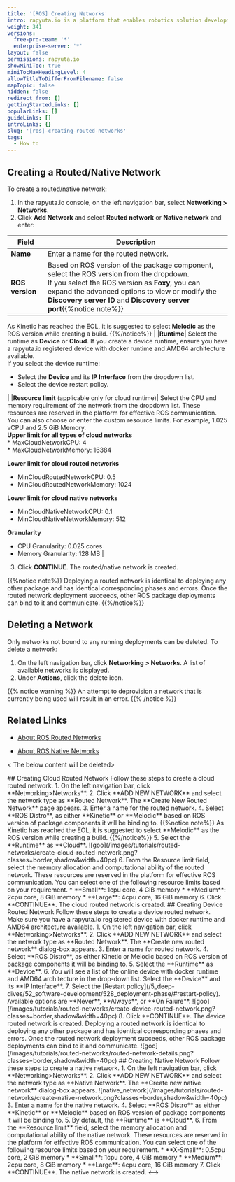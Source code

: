 ```yaml
---
title: '[ROS] Creating Networks'
intro: rapyuta.io is a platform that enables robotics solution development by providing the necessary software infrastructure and facilitating the interaction between multiple stakeholders who contribute to the solution development.
weight: 341
versions:
  free-pro-team: '*'
  enterprise-server: '*'
layout: false
permissions: rapyuta.io
showMiniToc: true
miniTocMaxHeadingLevel: 4
allowTitleToDifferFromFilename: false
mapTopic: false
hidden: false
redirect_from: []
gettingStartedLinks: []
popularLinks: []
guideLinks: []
introLinks: {}
slug: '[ros]-creating-routed-networks'
tags:
  - How to
---
```



## Creating a Routed/Native Network

To create a routed/native network:

1. In the rapyuta.io console, on the left navigation bar, select **Networking > Networks**.
2. Click **Add Network** and select **Routed network** or **Native network** and enter:

|Field|Description|
|-----|-----------|
|**Name**| Enter a name for the routed network.|
|**ROS version**| Based on ROS version of the package component, select the ROS version from the dropdown.<br> If you select the ROS version as **Foxy**, you can expand the advanced options to view or modify the **Discovery server ID** and **Discovery server port**{{%notice note%}}
As Kinetic has reached the EOL, it is suggested to select **Melodic** as the ROS version while creating a build.
{{%/notice%}} |
|**Runtime**| Select the runtime as **Device** or **Cloud**. If you create a device runtime, ensure you have a rapyuta.io registered device with docker runtime and AMD64 architecture available.<br> If you select the device runtime: <br> <ul><li> Select the **Device** and its **IP Interface** from the dropdown list.</li> <li> Select the device restart policy. </li></ul> |
|**Resource limit** (applicable only for cloud runtime)|  Select the CPU and memory requirement of the network from the dropdown list. These resources are reserved in the platform for effective ROS communication. You can also choose or enter the custom resource limits. For example, 1.025 vCPU and 2.5 GiB Memory.  <br> **Upper limit for all types of cloud networks**<br> * MaxCloudNetworkCPU: 4 <br> * MaxCloudNetworkMemory: 16384

**Lower limit for cloud routed networks**
  * MinCloudRoutedNetworkCPU: 0.5
  * MinCloudRoutedNetworkMemory: 1024

**Lower limit for cloud native networks**
  * MinCloudNativeNetworkCPU: 0.1
  * MinCloudNativeNetworkMemory: 512

**Granularity**
  * CPU Granularity: 0.025 cores
  * Memory Granularity: 128 MB |
3. Click **CONTINUE**. The routed/native network is created.

{{%notice note%}}
Deploying a routed network is identical to deploying any other package and has identical corresponding phases and errors.
Once the routed network deployment succeeds, other ROS package deployments can bind to it and communicate.
{{%/notice%}}

## Deleting a Network

Only networks not bound to any running deployments can be deleted. To delete a network:

1. On the left navigation bar, click **Networking > Networks**. A list of available networks is displayed.
2. Under **Actions**, click the delete icon.

{{% notice warning %}}
An attempt to deprovision a network that is currently being used will result in an error.
{{% /notice %}}



## Related Links

* [About ROS Routed Networks](/5_deep-dives/53_networking-and-communication/531_ros-network-routed/)

* [About ROS Native Networks](/5_deep-dives/53_networking-and-communication/535_ros-network-native/)


< The below content will be deleted>
<!-->
## Creating Cloud Routed Network 
Follow these steps to create a cloud routed network.

1. On the left navigation bar, click **Networking>Networks**.
2. Click **ADD NEW NETWORK** and select the network type as **Routed Network**. The **Create New Routed Network** page appears. 
3. Enter a name for the routed network.
4. Select **ROS Distro**, as either **Kinetic** or **Melodic** based on ROS version of package components it will be binding to.


{{%notice note%}}
As Kinetic has reached the EOL, it is suggested to select **Melodic** as the ROS version while creating a build.
{{%/notice%}}

5. Select the **Runtime** as **Cloud**.
![goo](/images/tutorials/routed-networks/create-cloud-routed-network.png?classes=border,shadow&width=40pc)
6. From the Resource limit field, select the memory allocation and computational ability of the routed network. These resources are reserved in the platform for effective ROS communication. You can select one of the following resource limits based on your requirement.
  * **Small**: 1cpu core, 4 GiB memory
  * **Medium**: 2cpu core, 8 GiB memory
  * **Large**: 4cpu core, 16 GiB memory
6. Click **CONTINUE**. The cloud routed network is created.


## Creating Device Routed Network 
Follow these steps to create a device routed network. Make sure you have a rapyuta.io registered device with docker runtime and AMD64 architecture available.

1. On the left navigation bar, click **Networking>Networks**.
2. Click **ADD NEW NETWORK** and select the network type as **Routed Network**. The **Create new routed network** dialog-box appears.
3. Enter a name for routed network.
4. Select **ROS Distro**, as either Kinetic or Melodic based on ROS version of package components it will be binding to.
5. Select the **Runtime** as **Device**.
6. You will see a list of the online device with docker runtime and AMD64 architecture in the drop-down list. 
Select the **Device** and its **IP Interface**. 
7. Select the [Restart policy](/5_deep-dives/52_software-development/528_deployment-phase/#restart-policy). Available options are **Never**, **Always**, or **On Faiure**.
![goo](/images/tutorials/routed-networks/create-device-routed-network.png?classes=border,shadow&width=40pc)
8. Click **CONTINUE**. The device routed network is created.

Deploying a routed network is identical to deploying any other package and has identical corresponding phases and errors.
Once the routed network deployment succeeds, other ROS package deployments can bind to it and communicate.
![goo](/images/tutorials/routed-networks/routed-network-details.png?classes=border,shadow&width=40pc)

## Creating Native Network

Follow these steps to create a native network.

1. On the left navigation bar, click **Networking>Networks**.
2. Click **ADD NEW NETWORK** and select the network type as **Native Network**. The **Create new native network** dialog-box appears.
![native_network](/images/tutorials/routed-networks/create-native-network.png?classes=border,shadow&width=40pc)
3. Enter a name for the native network. 
4. Select **ROS Distro** as either **Kinetic** or **Melodic** based on ROS version of package components it will be binding to.
5. By default, the **Runtime** is **Cloud**.
6. From the **Resource limit** field, select the memory allocation and computational ability of the native network. These resources are reserved in the platform for effective ROS communication. You can select one of the following resource limits based on your requirement.
  * **X-Small**: 0.5cpu core, 2 GiB memory
  * **Small**: 1cpu core, 4 GiB memory
  * **Medium**: 2cpu core, 8 GiB memory
  * **Large**: 4cpu core, 16 GiB memory

7. Click **CONTINUE**. The native network is created.
<-->


